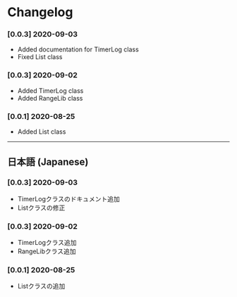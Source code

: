 # Changelog

### [0.0.3] 2020-09-03
* Added documentation for TimerLog class
* Fixed List class

### [0.0.3] 2020-09-02
* Added TimerLog class
* Added RangeLib class

### [0.0.1] 2020-08-25
* Added List class

-----------------------------------------------------------------------------------------------------------

## 日本語 (Japanese)

### [0.0.3] 2020-09-03
* TimerLogクラスのドキュメント追加
* Listクラスの修正

### [0.0.3] 2020-09-02
* TimerLogクラス追加
* RangeLibクラス追加

### [0.0.1] 2020-08-25
* Listクラスの追加
  